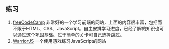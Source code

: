 ## 练习

1. [freeCodeCamp](https://www.freecodecamp.org/) 非常好的一个学习前端的网站，上面的内容很丰富，包括而不限于HTML、CSS、JavaScript。自主安排学习进度，已经了解的知识也可以通过这个巩固基础。过于简单的关卡可自己选择跳过。
2. [WarriorJS](https://warrior.js.org/) 一个使用游戏练习JavaScript的网站

